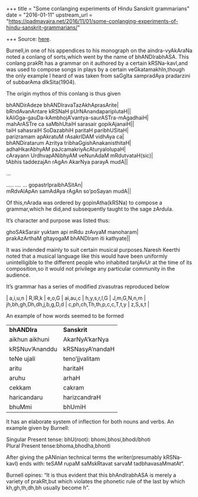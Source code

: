 +++
title = "Some conlanging experiments of Hindu Sanskrit grammarians"
date = "2016-01-11"
upstream_url = "https://padmavajra.net/2016/11/01/some-conlanging-experiments-of-hindu-sanskrit-grammarians/"

+++
Source: [here](https://padmavajra.net/2016/11/01/some-conlanging-experiments-of-hindu-sanskrit-grammarians/).

Burnell,in one of his appendices to his monograph on the
aindra-vyAkAraNa noted a conlang of sorts,which went by the name of
bhANDIrabhASA. This conlang prakRt has a grammar on it authored by a
certain kRSNa-kavI,and was used to compose songs in plays by a certain
veGkatamakhIn,though the only example I heard of was taken from saGgIta
sampradAya pradarzini of subbarAma dIkSita(1904).

The origin mythos of this conlang is thus given

bhANDirAdeze bhANDIravaTazAkhAprasArite\|  
bRndAvanAntare kRSNaH pUrNAnandapariplutaH\|\|  
kAliGga-gauDa-kAmbhojA’vantya-saurASTra-mAgadhaiH\|  
mahArASTre ca saMbhUtaiH sarasair gopikAjanaiH\|\|  
taiH sahasraiH SoDazabhiH paritaH paribhUSitaH\|  
parizramam apAkratuM rAsakrIDAM vidhAya ca\|  
bhANDiratarum Azritya tribhaGgishAnakanisthitaH\|  
adhaHkarAbhyAM paJcamakriyAcAturyalolupaH\|  
cArayann UrdhvapANibhyAM veNunAdaM mRdutvataH(sic)\|  
tAbhis taddezajAn rAgAn AkarNya parayA mudA\|\|

…

….. …. … gopastrIpraibhASitAn\|  
mRdvAlApAn samAdAya rAgAn so’poSayan mudA\|\|

Of this,nArada was ordered by gopinAtha(kRSNa) to compose a
grammar,which he did,and subsequently taught to the sage zArdula.

It’s character and purpose was listed thus:

ghoSAkSarair yuktam api mRdu zrAvyaM manoharam\|  
prakAzArthaM gItayogaM bhANDIram iti kathyate\|\|

It was indended mainly to suit certain musical purposes.Naresh Keerthi
noted that a musical language like this would have been uniformly
unintelligible to the different people who inhabited tanjAvUr at the
time of its composition,so it would not privilege any particular
community in the audience.

It’s grammar has a series of modified zivasutras reproduced below

\| a,i,u,n \| R,lR,k \| e,o,G \| ai,au,c \| h,y,s,r,l,G \| J,m,G,N,n,m
\| jh,bh,gh,Dh,dh,j,b,g,D,d \| c,ph,ch,Th,th,p,c,c,T,t,y \| z,S,s,t \|

An example of how words seemed to be formed

|                |                 |
|----------------|-----------------|
| **bhANDIra**   | **Sanskrit**    |
| aikhun aikhuni | AkarNyA’karNya  |
| kRSNuv’Ananddu | kRSNasyA’nandaH |
| teNe ujali     | teno’jjvalitam  |
| aritu          | haritaH         |
| aruhu          | arhaH           |
| cekkam         | cakram          |
| haricandaru    | harizcandraH    |
| bhuMmi         | bhUmiH          |

It has an elaborate system of inflection for both nouns and verbs. An
example given by Burnell:

Singular Present tense: bhU(root): bhomi,bhosi,bhodi/bhoti  
Plural Present tense:bhoma,bhodha,bhonti

After giving the pANinian technical terms the writer(presumably
kRSNa-kavI) ends with: teSAM rupaM saMskRtavat sarvaM tadbhavasaMmatAt“.

Burnell opines: “It is thus evident that this bhAndIrabhASA is merely a
variety of prakRt,but which violates the phonetic rule of the last by
which kh,gh,th,dh,bh usually become h”.
